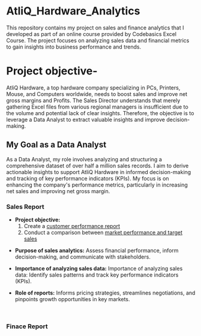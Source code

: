 # AtliQ_Hardware_Analytics
This repository contains my project on sales and finance analytics that I developed as part of an online course provided by Codebasics Excel Course. The project focuses on analyzing sales data and financial metrics to gain insights into business performance and trends.
<br>
<h1>Project objective- </h1>
AtliQ Hardware, a top hardware company specializing in PCs, Printers, Mouse, and Computers worldwide, needs to boost sales and improve net gross margins and Profits.
The Sales Director understands that merely gathering Excel files from various regional managers is insufficient due to the volume and potential lack of clear insights. Therefore, the objective is to leverage a Data Analyst to extract valuable insights and improve decision-making.
<br>
<h2>My Goal as a Data Analyst </h2>
As a Data Analyst, my role involves analyzing and structuring a comprehensive dataset of over half a million sales records. I aim to derive actionable insights to support AtliQ Hardware in informed decision-making and tracking of key performance indicators (KPIs). My focus is on enhancing the company's performance metrics, particularly in increasing net sales and improving net gross margin.
<br>
<h3>Sales Report</h3>
<ul>
  <li>
   <strong> Project objective:</strong>
    <ol type ="1">
   <li>Create a <a href="https://github.com/Kashish0612/AtliQ_Hardware_Analytics/blob/main/Customer_Performance_Report.pdf">customer performance report</a></li>
  <li> Conduct a comparison between <a href="https://github.com/Kashish0612/AtliQ_Hardware_Analytics/blob/main/Market%20Performance%20Vs%20Target%20Report.pdf">market performance and target sales</a></li>
 </ol>
  </li>
</ul>
<ul>
  <li><strong> Purpose of sales analytics:</strong> 
    Assess financial performance, inform decision-making, and communicate with stakeholders.</li>
</ul>
<ul>
  <li>
    <strong>Importance of analyzing sales data:</strong>
    Importance of analyzing sales data: Identify sales patterns and track key performance indicators (KPIs).
 </li>
</ul>
<ul>
  <li>
    <strong>Role of reports:</strong>
    Informs pricing strategies, streamlines negotiations, and pinpoints growth opportunities in key markets.
  </li>
</ul>
<br>
<h3>Finace Report</h3>



